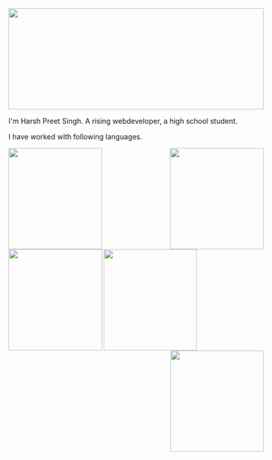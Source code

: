 <img src="https://user-images.githubusercontent.com/96297528/204026165-4328279c-9c6c-4e0f-9e86-ff8b478bb179.gif" width="100%" height="200">

I'm Harsh Preet Singh. A rising webdeveloper, a high school student.


I have worked with following languages.

<img src="https://user-images.githubusercontent.com/96297528/204023844-56406436-c276-4bb6-9d1e-6137e263b408.png" align="left" width="185" height="200">          <img src="https://user-images.githubusercontent.com/96297528/204023924-c24ab871-7656-429b-ab3d-a88b37780164.jpeg" align="right" width="185" height="200" >
<img src="https://user-images.githubusercontent.com/96297528/204024128-5db1ace7-acee-4427-8df8-c7268267c411.png" align="left" width="185" height="200">
<img src="https://user-images.githubusercontent.com/96297528/204023879-8599e8ba-2da9-4475-9149-ed4b2b734b7d.png" align="left" width="184" height="200">          <img src="https://user-images.githubusercontent.com/96297528/204023996-a3fb5818-2c61-44b2-b855-87cf9177e1e1.jpeg" align="right" width="184" height="200">




